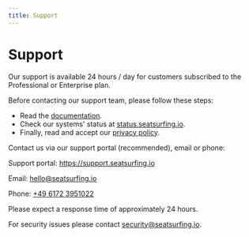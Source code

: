 ```yaml
---
title: Support
---
```


# Support

Our support is available 24 hours / day for customers subscribed to the Professional or Enterprise plan.

Before contacting our support team, please follow these steps:

- Read the [documentation](/docs).
- Check our systems' status at [status.seatsurfing.io](https://status.seatsurfing.io).
- Finally, read and accept our [privacy policy](/privacy-policy).

Contact us via our support portal (recommended), email or phone:

Support portal: https://support.seatsurfing.io

Email: hello@seatsurfing.io

Phone: <a href="tel:+4961723951022">+49 6172 3951022</a>

Please expect a response time of approximately 24 hours.

For security issues please contact security@seatsurfing.io.
